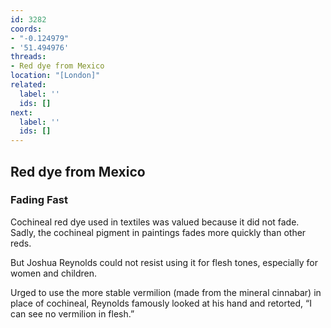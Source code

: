 ```yaml
---
id: 3282
coords:
- "-0.124979"
- '51.494976'
threads:
- Red dye from Mexico
location: "[London]"
related:
  label: ''
  ids: []
next:
  label: ''
  ids: []
---
```


## Red dye from Mexico

### Fading Fast

Cochineal red dye used in textiles was valued because it did not fade. Sadly, the cochineal pigment in paintings fades more quickly than other reds. 

But Joshua Reynolds could not resist using it for flesh tones, especially for women and children. 

Urged to use the more stable vermilion (made from the mineral cinnabar) in place of cochineal, Reynolds famously looked at his hand and retorted, “I can see no vermilion in flesh.” 
